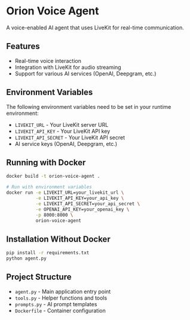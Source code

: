 # Orion Voice Agent

A voice-enabled AI agent that uses LiveKit for real-time communication.

## Features

- Real-time voice interaction
- Integration with LiveKit for audio streaming
- Support for various AI services (OpenAI, Deepgram, etc.)

## Environment Variables

The following environment variables need to be set in your runtime environment:

- `LIVEKIT_URL` - Your LiveKit server URL
- `LIVEKIT_API_KEY` - Your LiveKit API key
- `LIVEKIT_API_SECRET` - Your LiveKit API secret
- AI service keys (OpenAI, Deepgram, etc.)

## Running with Docker

```bash
docker build -t orion-voice-agent .

# Run with environment variables
docker run -e LIVEKIT_URL=your_livekit_url \
           -e LIVEKIT_API_KEY=your_api_key \
           -e LIVEKIT_API_SECRET=your_api_secret \
           -e OPENAI_API_KEY=your_openai_key \
           -p 8000:8000 \
           orion-voice-agent
```

## Installation Without Docker

```bash
pip install -r requirements.txt
python agent.py
```

## Project Structure

- `agent.py` - Main application entry point
- `tools.py` - Helper functions and tools
- `prompts.py` - AI prompt templates
- `Dockerfile` - Container configuration